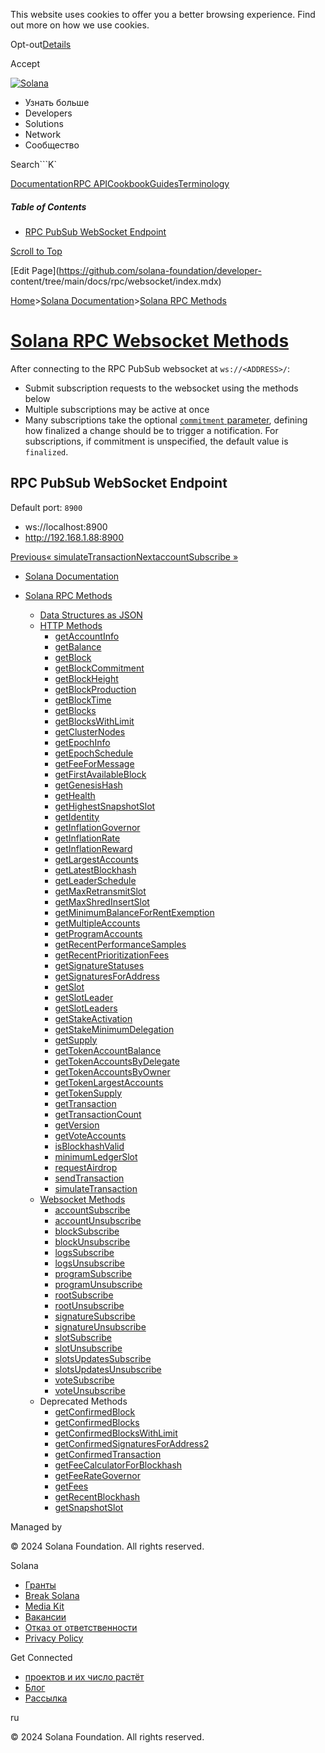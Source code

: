 This website uses cookies to offer you a better browsing experience. Find out
more on how we use cookies.

Opt-out[Details](/ru/privacy-policy#collection-of-information)

Accept

[![Solana](/_next/static/media/logotype-dark.f79d530d.svg)](/ru)

  * Узнать больше
  * Developers
  * Solutions
  * Network
  * Сообщество

Search```K`

[Documentation](/ru/docs)[RPC
API](/ru/docs/rpc)[Cookbook](/ru/developers/cookbook)[Guides](/ru/developers/guides)[Terminology](/ru/docs/terminology)

##### Table of Contents

  * [RPC PubSub WebSocket Endpoint](/ru/docs/rpc/websocket#rpc-pubsub-websocket-endpoint)

[Scroll to Top](/ru/docs/rpc/websocket#)

[Edit Page](https://github.com/solana-foundation/developer-
content/tree/main/docs/rpc/websocket/index.mdx)

[Home](/ru)>[Solana Documentation](/ru/docs)>[Solana RPC
Methods](/ru/docs/rpc)

# [Solana RPC Websocket Methods](/ru/docs/rpc/websocket)

After connecting to the RPC PubSub websocket at `ws://<ADDRESS>/`:

  * Submit subscription requests to the websocket using the methods below
  * Multiple subscriptions may be active at once
  * Many subscriptions take the optional [`commitment` parameter](/ru/docs/rpc#configuring-state-commitment), defining how finalized a change should be to trigger a notification. For subscriptions, if commitment is unspecified, the default value is `finalized`.

## RPC PubSub WebSocket Endpoint #

Default port: `8900`

  * ws://localhost:8900
  * <http://192.168.1.88:8900>

[Previous«
simulateTransaction](/ru/docs/rpc/http/simulatetransaction)[NextaccountSubscribe
»](/ru/docs/rpc/websocket/accountsubscribe)

  * [Solana Documentation](/ru/docs)

  * [Solana RPC Methods](/ru/docs/rpc)

    * [Data Structures as JSON](/ru/docs/rpc/json-structures)
    * [HTTP Methods](/ru/docs/rpc/http)
      * [getAccountInfo](/ru/docs/rpc/http/getaccountinfo)
      * [getBalance](/ru/docs/rpc/http/getbalance)
      * [getBlock](/ru/docs/rpc/http/getblock)
      * [getBlockCommitment](/ru/docs/rpc/http/getblockcommitment)
      * [getBlockHeight](/ru/docs/rpc/http/getblockheight)
      * [getBlockProduction](/ru/docs/rpc/http/getblockproduction)
      * [getBlockTime](/ru/docs/rpc/http/getblocktime)
      * [getBlocks](/ru/docs/rpc/http/getblocks)
      * [getBlocksWithLimit](/ru/docs/rpc/http/getblockswithlimit)
      * [getClusterNodes](/ru/docs/rpc/http/getclusternodes)
      * [getEpochInfo](/ru/docs/rpc/http/getepochinfo)
      * [getEpochSchedule](/ru/docs/rpc/http/getepochschedule)
      * [getFeeForMessage](/ru/docs/rpc/http/getfeeformessage)
      * [getFirstAvailableBlock](/ru/docs/rpc/http/getfirstavailableblock)
      * [getGenesisHash](/ru/docs/rpc/http/getgenesishash)
      * [getHealth](/ru/docs/rpc/http/gethealth)
      * [getHighestSnapshotSlot](/ru/docs/rpc/http/gethighestsnapshotslot)
      * [getIdentity](/ru/docs/rpc/http/getidentity)
      * [getInflationGovernor](/ru/docs/rpc/http/getinflationgovernor)
      * [getInflationRate](/ru/docs/rpc/http/getinflationrate)
      * [getInflationReward](/ru/docs/rpc/http/getinflationreward)
      * [getLargestAccounts](/ru/docs/rpc/http/getlargestaccounts)
      * [getLatestBlockhash](/ru/docs/rpc/http/getlatestblockhash)
      * [getLeaderSchedule](/ru/docs/rpc/http/getleaderschedule)
      * [getMaxRetransmitSlot](/ru/docs/rpc/http/getmaxretransmitslot)
      * [getMaxShredInsertSlot](/ru/docs/rpc/http/getmaxshredinsertslot)
      * [getMinimumBalanceForRentExemption](/ru/docs/rpc/http/getminimumbalanceforrentexemption)
      * [getMultipleAccounts](/ru/docs/rpc/http/getmultipleaccounts)
      * [getProgramAccounts](/ru/docs/rpc/http/getprogramaccounts)
      * [getRecentPerformanceSamples](/ru/docs/rpc/http/getrecentperformancesamples)
      * [getRecentPrioritizationFees](/ru/docs/rpc/http/getrecentprioritizationfees)
      * [getSignatureStatuses](/ru/docs/rpc/http/getsignaturestatuses)
      * [getSignaturesForAddress](/ru/docs/rpc/http/getsignaturesforaddress)
      * [getSlot](/ru/docs/rpc/http/getslot)
      * [getSlotLeader](/ru/docs/rpc/http/getslotleader)
      * [getSlotLeaders](/ru/docs/rpc/http/getslotleaders)
      * [getStakeActivation](/ru/docs/rpc/http/getstakeactivation)
      * [getStakeMinimumDelegation](/ru/docs/rpc/http/getstakeminimumdelegation)
      * [getSupply](/ru/docs/rpc/http/getsupply)
      * [getTokenAccountBalance](/ru/docs/rpc/http/gettokenaccountbalance)
      * [getTokenAccountsByDelegate](/ru/docs/rpc/http/gettokenaccountsbydelegate)
      * [getTokenAccountsByOwner](/ru/docs/rpc/http/gettokenaccountsbyowner)
      * [getTokenLargestAccounts](/ru/docs/rpc/http/gettokenlargestaccounts)
      * [getTokenSupply](/ru/docs/rpc/http/gettokensupply)
      * [getTransaction](/ru/docs/rpc/http/gettransaction)
      * [getTransactionCount](/ru/docs/rpc/http/gettransactioncount)
      * [getVersion](/ru/docs/rpc/http/getversion)
      * [getVoteAccounts](/ru/docs/rpc/http/getvoteaccounts)
      * [isBlockhashValid](/ru/docs/rpc/http/isblockhashvalid)
      * [minimumLedgerSlot](/ru/docs/rpc/http/minimumledgerslot)
      * [requestAirdrop](/ru/docs/rpc/http/requestairdrop)
      * [sendTransaction](/ru/docs/rpc/http/sendtransaction)
      * [simulateTransaction](/ru/docs/rpc/http/simulatetransaction)
    * [Websocket Methods](/ru/docs/rpc/websocket)
      * [accountSubscribe](/ru/docs/rpc/websocket/accountsubscribe)
      * [accountUnsubscribe](/ru/docs/rpc/websocket/accountunsubscribe)
      * [blockSubscribe](/ru/docs/rpc/websocket/blocksubscribe)
      * [blockUnsubscribe](/ru/docs/rpc/websocket/blockunsubscribe)
      * [logsSubscribe](/ru/docs/rpc/websocket/logssubscribe)
      * [logsUnsubscribe](/ru/docs/rpc/websocket/logsunsubscribe)
      * [programSubscribe](/ru/docs/rpc/websocket/programsubscribe)
      * [programUnsubscribe](/ru/docs/rpc/websocket/programunsubscribe)
      * [rootSubscribe](/ru/docs/rpc/websocket/rootsubscribe)
      * [rootUnsubscribe](/ru/docs/rpc/websocket/rootunsubscribe)
      * [signatureSubscribe](/ru/docs/rpc/websocket/signaturesubscribe)
      * [signatureUnsubscribe](/ru/docs/rpc/websocket/signatureunsubscribe)
      * [slotSubscribe](/ru/docs/rpc/websocket/slotsubscribe)
      * [slotUnsubscribe](/ru/docs/rpc/websocket/slotunsubscribe)
      * [slotsUpdatesSubscribe](/ru/docs/rpc/websocket/slotsupdatessubscribe)
      * [slotsUpdatesUnsubscribe](/ru/docs/rpc/websocket/slotsupdatesunsubscribe)
      * [voteSubscribe](/ru/docs/rpc/websocket/votesubscribe)
      * [voteUnsubscribe](/ru/docs/rpc/websocket/voteunsubscribe)
    * Deprecated Methods
      * [getConfirmedBlock](/ru/docs/rpc/deprecated/getconfirmedblock)
      * [getConfirmedBlocks](/ru/docs/rpc/deprecated/getconfirmedblocks)
      * [getConfirmedBlocksWithLimit](/ru/docs/rpc/deprecated/getconfirmedblockswithlimit)
      * [getConfirmedSignaturesForAddress2](/ru/docs/rpc/deprecated/getconfirmedsignaturesforaddress2)
      * [getConfirmedTransaction](/ru/docs/rpc/deprecated/getconfirmedtransaction)
      * [getFeeCalculatorForBlockhash](/ru/docs/rpc/deprecated/getfeecalculatorforblockhash)
      * [getFeeRateGovernor](/ru/docs/rpc/deprecated/getfeerategovernor)
      * [getFees](/ru/docs/rpc/deprecated/getfees)
      * [getRecentBlockhash](/ru/docs/rpc/deprecated/getrecentblockhash)
      * [getSnapshotSlot](/ru/docs/rpc/deprecated/getsnapshotslot)

Managed by

[](/ru)

[](/youtube)[](/twitter)[](/discord)[](/reddit)[](/github)[](/telegram)

© 2024 Solana Foundation. All rights reserved.

Solana

  * [Гранты](https://solana.org/grants)
  * [Break Solana](https://break.solana.com/)
  * [Media Kit](/ru/branding)
  * [Вакансии](https://jobs.solana.com/)
  * [Отказ от ответственности](/ru/tos)
  * [Privacy Policy](/ru/privacy-policy)

Get Connected

  * [проектов и их число растёт](/ru/ecosystem)
  * [Блог](/ru/news)
  * [Рассылка](/ru/newsletter)

ru

© 2024 Solana Foundation. All rights reserved.

